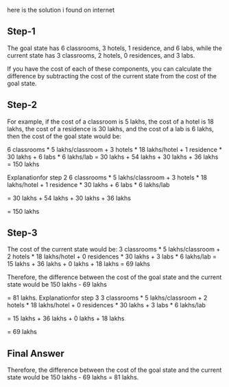 here is the solution i found on internet

Step-1
----------------
The goal state has 6 classrooms, 3 hotels, 1 residence, and 6 labs, while the current state has 3 classrooms, 2 hotels, 0 residences, and 3 labs.

 If you have the cost of each of these components, you can calculate the difference by subtracting the cost of the current state from the cost of the goal state.

Step-2
----------------
For example, if the cost of a classroom is 5 lakhs, the cost of a hotel is 18 lakhs, the cost of a residence is 30 lakhs, and the cost of a lab is 6 lakhs, then the cost of the goal state would be:

6 classrooms * 5 lakhs/classroom + 3 hotels * 18 lakhs/hotel + 1 residence * 30 lakhs + 6 labs * 6 lakhs/lab
= 30 lakhs + 54 lakhs + 30 lakhs + 36 lakhs
= 150 lakhs

Explanationfor step 2
6 classrooms * 5 lakhs/classroom + 3 hotels * 18 lakhs/hotel + 1 residence * 30 lakhs + 6 labs * 6 lakhs/lab

= 30 lakhs + 54 lakhs + 30 lakhs + 36 lakhs

= 150 lakhs

Step-3
--------------------
The cost of the current state would be:
3 classrooms * 5 lakhs/classroom + 2 hotels * 18 lakhs/hotel + 0 residences * 30 lakhs + 3 labs * 6 lakhs/lab
= 15 lakhs + 36 lakhs + 0 lakhs + 18 lakhs
= 69 lakhs

Therefore, the difference between the cost of the goal state and the current state would be 150 lakhs - 69 lakhs 

= 81 lakhs.
Explanationfor step 3
3 classrooms * 5 lakhs/classroom + 2 hotels * 18 lakhs/hotel + 0 residences * 30 lakhs + 3 labs * 6 lakhs/lab

= 15 lakhs + 36 lakhs + 0 lakhs + 18 lakhs

= 69 lakhs

Final Answer
------------------------------
Therefore, the difference between the cost of the goal state and the current state would be 150 lakhs - 69 lakhs = 81 lakhs.
